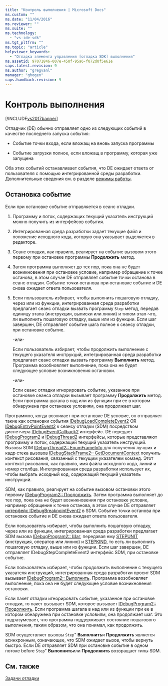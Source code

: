 ```yaml
---
title: "Контроль выполнения | Microsoft Docs"
ms.custom: ""
ms.date: "11/04/2016"
ms.reviewer: ""
ms.suite: ""
ms.technology: 
  - "vs-ide-sdk"
ms.tgt_pltfrm: ""
ms.topic: "article"
helpviewer_keywords: 
  - "Отладка элемента управления [отладка SDK] выполнения"
ms.assetid: 97071846-007e-450f-95a6-f072d0f5e61e
caps.latest.revision: 9
ms.author: "gregvanl"
manager: "ghogen"
caps.handback.revision: 9
---
```

# Контроль выполнения
[!INCLUDE[vs2017banner](../../code-quality/includes/vs2017banner.md)]

Отладчик \(DE\) обычно отправляет одно из следующих событий в качестве последнего запуска события:  
  
-   Событие точки входа, если вложащ на вновь запуска программы  
  
-   Событие загрузки полное, если вложащ в программу, которая уже запущена  
  
 Оба этих событий останавливает события, что DE ожидает ответа от пользователя с помощью интегрированной среды разработки.  Дополнительные сведения см. в разделе [режимы работы](../../extensibility/debugger/operational-modes.md).  
  
## Остановка событие  
 Если при остановке событие отправляется в сеанс отладки.  
  
1.  Программу и поток, содержащих текущий указатель инструкций можно получить из интерфейсов события.  
  
2.  Интегрированная среда разработки задает текущие файл и положение исходного кода, которую она указывает выделяется в редакторе.  
  
3.  Сеанс отладки, как правило, реагирует на событие вызовом этого первому при остановке программы **Продолжить** метод.  
  
4.  Затем программа выполняет до тех пор, пока она не будет возникновения при остановке условие, например обращение к точке останова, в этом случае DE отправляет событие точки останова в сеанс отладки.  Событие точки останова при остановке событие и DE снова ожидает ответа пользователя.  
  
5.  Если пользователь избирает, чтобы выполнить пошаговую отладку, через или из функции, интегрированная среда разработки предлагает сеанс отладки вызвать программу `Step` метод, передав единицу этапа \(инструкции, выписки или линии\) и типом этап\-что, ли выполнить пошаговую отладку, выше или из функции.  Если шаг завершен, DE отправляет событие шага полное к сеансу отладки, при остановке событие.  
  
     \-или\-  
  
     Если пользователь избирает, чтобы продолжить выполнение с текущего указателя инструкций, интегрированная среда разработки предлагает сеанс отладки вызвать программу **Выполнить** метод.  Программа возобновляет выполнение, пока она не будет следующее условие возникновения остановки.  
  
     \-или\-  
  
     Если сеанс отладки игнорировать событие, указанное при остановке сеанса отладки вызывает программу **Продолжить** метод.  Если программа шагала в над или из функции при ее в котором обнаружена при остановке условиям, она продолжает шаг.  
  
 Программно, когда возникает при остановке DE условие, он отправляет такие как остановки события [IDebugLoadCompleteEvent2](../../extensibility/debugger/reference/idebugloadcompleteevent2.md) OR  [IDebugEntryPointEvent2](../../extensibility/debugger/reference/idebugentrypointevent2.md) к сеансу отладки \(SDM\) посредством диспетчера  [IDebugEventCallback2](../../extensibility/debugger/reference/idebugeventcallback2.md) интерфейс.  DE передает [IDebugProgram2](../../extensibility/debugger/reference/idebugprogram2.md) и  [IDebugThread2](../../extensibility/debugger/reference/idebugthread2.md) интерфейсы, которые представляют программу и поток, содержащий текущий указатель инструкций.  Вызовы SDM [IDebugThread2:: EnumFrameInfo](../../extensibility/debugger/reference/idebugthread2-enumframeinfo.md) для получения лучших и кадр стека вызовов  [IDebugStackFrame2:: GetDocumentContext](../../extensibility/debugger/reference/idebugstackframe2-getdocumentcontext.md) получить контекст рисования, связанный с текущим указателем команд.  Этот контекст рисования, как правило, имя файла исходного кода, линий и номер столбца.  Интегрированная среда разработки использует их, чтобы выбрать исходный код, содержащий текущий указатель инструкций.  
  
 SDM, как правило, реагирует на событие вызовом остановки этого первому [IDebugProgram2:: Продолжить](../../extensibility/debugger/reference/idebugprogram2-continue.md).  Затем программа выполняет до тех пор, пока она не будет возникновения при остановке условие, например обращение к точке останова, в этом случае DE отправляет [интерфейс IDebugBreakpointEvent2](../../extensibility/debugger/reference/idebugbreakpointevent2.md) в SDM.  Событие точки останова при остановке событие и DE снова ожидает ответа пользователя.  
  
 Если пользователь избирает, чтобы выполнить пошаговую отладку, через или из функции, интегрированная среда разработки предлагает SDM вызова [IDebugProgram2:: Шаг](../../extensibility/debugger/reference/idebugprogram2-step.md), передавая ему  [STEPUNIT](../../extensibility/debugger/reference/stepunit.md) \(инструкция, оператор или линию\) и  [STEPKIND](../../extensibility/debugger/reference/stepkind.md), то есть ли выполнить пошаговую отладку, выше или из функции.  Если шаг завершен, DE отправляет IDebugStepCompleteEvent2 интерфейс SDM, при остановке событие.  
  
 Если пользователь избирает, чтобы продолжить выполнение с текущего указателя инструкций, интегрированная среда разработки просит SDM вызывает [IDebugProgram2:: Выполнить](../../extensibility/debugger/reference/idebugprogram2-execute.md).  Программа возобновляет выполнение, пока она не будет следующее условие возникновения остановки.  
  
 Если пакет отладки игнорировать событие, указанное при остановке отладки, то пакет вызывает SDM, которое вызывает [IDebugProgram2:: Продолжить](../../extensibility/debugger/reference/idebugprogram2-continue.md).  Если программа шагала в над или из функции при ее в котором обнаружена при остановке условиям, она продолжает шаг.  Это подразумевает, что программа поддерживает состояние пошагового выполнения, таким образом, что она понимал, как продолжить.  
  
 SDM осуществляет вызовы `Step`"  **Выполнить**и  **Продолжить** является асинхронным, означающее, что SDM ожидает вызов, чтобы вернуть быстро.  Если DE отправляет SDM при остановке событие в одном потоке before `Step`"  **Выполнить**или  **Продолжить** возвращает типы SDM.  
  
## См. также  
 [Задачи отладки](../../extensibility/debugger/debugging-tasks.md)